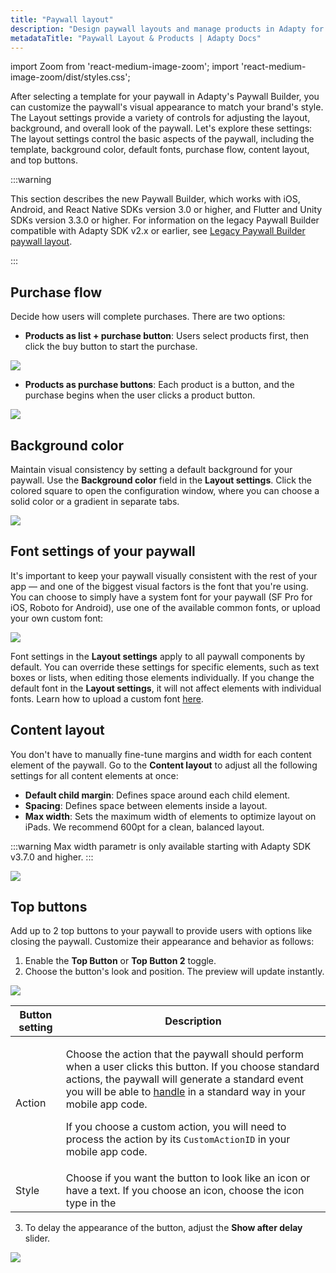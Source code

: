 ```yaml
---
title: "Paywall layout"
description: "Design paywall layouts and manage products in Adapty for better conversion."
metadataTitle: "Paywall Layout & Products | Adapty Docs"
---
```


import Zoom from 'react-medium-image-zoom';
import 'react-medium-image-zoom/dist/styles.css';

After selecting a template for your paywall in Adapty's Paywall Builder, you can customize the paywall's visual appearance to match your brand's style. The Layout settings provide a variety of controls for adjusting the layout, background, and overall look of the paywall. Let's explore these settings: The layout settings control the basic aspects of the paywall, including the template, background color, default fonts, purchase flow, content layout, and top buttons.

:::warning

This section describes the new Paywall Builder, which works with iOS, Android, and React Native SDKs version 3.0 or higher, and Flutter and Unity SDKs version 3.3.0 or higher. For information on the legacy Paywall Builder compatible with Adapty SDK v2.x or earlier, see [Legacy Paywall Builder paywall layout](paywall-layout-and-products-legacy#layout).

:::

## Purchase flow

Decide how users will complete purchases. There are two options:

- **Products as list + purchase button**: Users select products first, then click the buy button to start the purchase.

  

<Zoom>
  <img src={require('./img/a816501-PB_products_list.webp').default}
  style={{
    border: 'none', /* border width and color */
    width: '200px', /* image width */
    display: 'block', /* for alignment */
    margin: '0 auto' /* center alignment */
  }}
/>
</Zoom>



- **Products as purchase buttons**: Each product is a button, and the purchase begins when the user clicks a product button.

  

<Zoom>
  <img src={require('./img/4114858-PB_products_buttons.webp').default}
  style={{
    border: 'none', /* border width and color */
    width: '200px', /* image width */
    display: 'block', /* for alignment */
    margin: '0 auto' /* center alignment */
  }}
/>
</Zoom>




## Background color

Maintain visual consistency by setting a default background for your paywall. Use the **Background color** field in the **Layout settings**. Click the colored square to open the configuration window, where you can choose a solid color or a gradient in separate tabs.


<Zoom>
  <img src={require('./img/8a095a9-PB_background_color.gif').default}
  style={{
    border: '1px solid #727272', /* border width and color */
    width: '700px', /* image width */
    display: 'block', /* for alignment */
    margin: '0 auto' /* center alignment */
  }}
/>
</Zoom>





## Font settings of your paywall

It's important to keep your paywall visually consistent with the rest of your app — and one of the biggest visual factors is the font that you're using. You can choose to simply have a system font for your paywall (SF Pro for iOS, Roboto for Android), use one of the available common fonts, or upload your own custom font:


<Zoom>
  <img src={require('./img/a306fd5-PB_default_font.webp').default}
  style={{
    border: '1px solid #727272', /* border width and color */
    width: '700px', /* image width */
    display: 'block', /* for alignment */
    margin: '0 auto' /* center alignment */
  }}
/>
</Zoom>





Font settings in the **Layout settings** apply to all paywall components by default. You can override these settings for specific elements, such as text boxes or lists, when editing those elements individually. If you change the default font in the **Layout settings**, it will not affect elements with individual fonts. Learn how to upload a custom font [here](using-custom-fonts-in-paywall-builder).

## Content layout

You don't have to manually fine-tune margins and width for each content element of the paywall. Go to the **Content layout** to adjust all the following settings for all content elements at once:

- **Default child margin**: Defines space around each child element. 
- **Spacing**: Defines space between elements inside a layout.
- **Max width**: Sets the maximum width of elements to optimize layout on iPads. We recommend 600pt for a clean, balanced layout.

:::warning
Max width parametr is only available starting with Adapty SDK v3.7.0 and higher.
:::

<Zoom>
  <img src={require('./img/content-layout.png').default}
  style={{
    border: '1px solid #727272', /* border width and color */
    width: '700px', /* image width */
    display: 'block', /* for alignment */
    margin: '0 auto' /* center alignment */
  }}
/>
</Zoom>

## Top buttons

Add up to 2 top buttons to your paywall to provide users with options like closing the paywall. Customize their appearance and behavior as follows:

1. Enable the **Top Button** or **Top Button 2** toggle.
2. Choose the button's look and position. The preview will update instantly.


<Zoom>
  <img src={require('./img/960ea1d-PB_Layout_button.webp').default}
  style={{
    border: '1px solid #727272', /* border width and color */
    width: '700px', /* image width */
    display: 'block', /* for alignment */
    margin: '0 auto' /* center alignment */
  }}
/>
</Zoom>





| Button setting | Description |
|--------------|-----------|
| Action | <p>Choose the action that the paywall should perform when a user clicks this button. If you choose standard actions, the paywall will generate a standard event you will be able to [handle](handling-pb-paywall-events) in a standard way in your mobile app code.</p><p>If you choose a custom action, you will need to process the action by its `CustomActionID` in your mobile app code.</p> |
| Style | Choose if you want the button to look like an icon or have a text. If you choose an icon, choose the icon type in the |


3. To delay the appearance of the button, adjust the **Show after delay** slider.

<Zoom>
  <img src={require('./img/9f9a159-PB_delay_slider.webp').default}
  style={{
    border: '1px solid #727272', /* border width and color */
    width: '700px', /* image width */
    display: 'block', /* for alignment */
    margin: '0 auto' /* center alignment */
  }}
/>
</Zoom>

